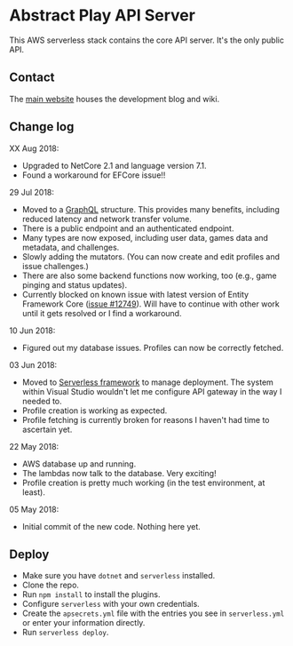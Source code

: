 # Abstract Play API Server

This AWS serverless stack contains the core API server. It's the only public API.  

## Contact

The [main website](https://www.abstractplay.com) houses the development blog and wiki.

## Change log

XX Aug 2018:

* Upgraded to NetCore 2.1 and language version 7.1.
* Found a workaround for EFCore issue!!

29 Jul 2018:

* Moved to a [GraphQL](https://graphql.org/) structure. This provides many benefits, including reduced latency and network transfer volume.
* There is a public endpoint and an authenticated endpoint.
* Many types are now exposed, including user data, games data and metadata, and challenges.
* Slowly adding the mutators. (You can now create and edit profiles and issue challenges.)
* There are also some backend functions now working, too (e.g., game pinging and status updates).
* Currently blocked on known issue with latest version of Entity Framework Core ([issue #12749](https://github.com/aspnet/EntityFrameworkCore/issues/12749)). Will have to continue with other work until it gets resolved or I find a workaround.

10 Jun 2018:

* Figured out my database issues. Profiles can now be correctly fetched.  

03 Jun 2018:

* Moved to [Serverless framework](https://serverless.com) to manage deployment. The system within Visual Studio wouldn't let me configure API gateway in the way I needed to.
* Profile creation is working as expected.
* Profile fetching is currently broken for reasons I haven't had time to ascertain yet.

22 May 2018:

* AWS database up and running.
* The lambdas now talk to the database. Very exciting!
* Profile creation is pretty much working (in the test environment, at least).

05 May 2018:

* Initial commit of the new code. Nothing here yet.

## Deploy

* Make sure you have `dotnet` and `serverless` installed.
* Clone the repo.
* Run `npm install` to install the plugins.
* Configure `serverless` with your own credentials.
* Create the `apsecrets.yml` file with the entries you see in `serverless.yml` or enter your information directly.
* Run `serverless deploy`.
